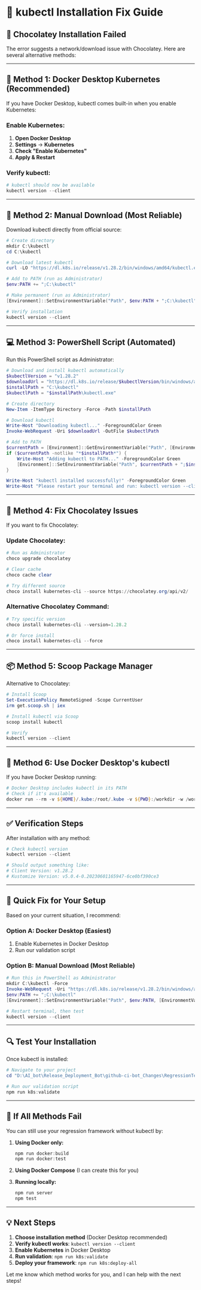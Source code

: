 # 🔧 **kubectl Installation Fix Guide**

## **🚨 Chocolatey Installation Failed**

The error suggests a network/download issue with Chocolatey. Here are several alternative methods:

---

## **🎯 Method 1: Docker Desktop Kubernetes (Recommended)**

If you have Docker Desktop, kubectl comes built-in when you enable Kubernetes:

### **Enable Kubernetes:**
1. **Open Docker Desktop**
2. **Settings** → **Kubernetes**
3. **Check "Enable Kubernetes"**
4. **Apply & Restart**

### **Verify kubectl:**
```powershell
# kubectl should now be available
kubectl version --client
```

---

## **🔧 Method 2: Manual Download (Most Reliable)**

Download kubectl directly from official source:

```powershell
# Create directory
mkdir C:\kubectl
cd C:\kubectl

# Download latest kubectl
curl -LO "https://dl.k8s.io/release/v1.28.2/bin/windows/amd64/kubectl.exe"

# Add to PATH (run as Administrator)
$env:PATH += ";C:\kubectl"

# Make permanent (run as Administrator)
[Environment]::SetEnvironmentVariable("Path", $env:PATH + ";C:\kubectl", [EnvironmentVariableTarget]::Machine)

# Verify installation
kubectl version --client
```

---

## **💻 Method 3: PowerShell Script (Automated)**

Run this PowerShell script as Administrator:

```powershell
# Download and install kubectl automatically
$kubectlVersion = "v1.28.2"
$downloadUrl = "https://dl.k8s.io/release/$kubectlVersion/bin/windows/amd64/kubectl.exe"
$installPath = "C:\kubectl"
$kubectlPath = "$installPath\kubectl.exe"

# Create directory
New-Item -ItemType Directory -Force -Path $installPath

# Download kubectl
Write-Host "Downloading kubectl..." -ForegroundColor Green
Invoke-WebRequest -Uri $downloadUrl -OutFile $kubectlPath

# Add to PATH
$currentPath = [Environment]::GetEnvironmentVariable("Path", [EnvironmentVariableTarget]::Machine)
if ($currentPath -notlike "*$installPath*") {
    Write-Host "Adding kubectl to PATH..." -ForegroundColor Green
    [Environment]::SetEnvironmentVariable("Path", $currentPath + ";$installPath", [EnvironmentVariableTarget]::Machine)
}

Write-Host "kubectl installed successfully!" -ForegroundColor Green
Write-Host "Please restart your terminal and run: kubectl version --client" -ForegroundColor Yellow
```

---

## **🍫 Method 4: Fix Chocolatey Issues**

If you want to fix Chocolatey:

### **Update Chocolatey:**
```powershell
# Run as Administrator
choco upgrade chocolatey

# Clear cache
choco cache clear

# Try different source
choco install kubernetes-cli --source https://chocolatey.org/api/v2/
```

### **Alternative Chocolatey Command:**
```powershell
# Try specific version
choco install kubernetes-cli --version=1.28.2

# Or force install
choco install kubernetes-cli --force
```

---

## **📦 Method 5: Scoop Package Manager**

Alternative to Chocolatey:

```powershell
# Install Scoop
Set-ExecutionPolicy RemoteSigned -Scope CurrentUser
irm get.scoop.sh | iex

# Install kubectl via Scoop
scoop install kubectl

# Verify
kubectl version --client
```

---

## **🐳 Method 6: Use Docker Desktop's kubectl**

If you have Docker Desktop running:

```powershell
# Docker Desktop includes kubectl in its PATH
# Check if it's available
docker run --rm -v ${HOME}/.kube:/root/.kube -v ${PWD}:/workdir -w /workdir bitnami/kubectl:latest version --client
```

---

## **✅ Verification Steps**

After installation with any method:

```powershell
# Check kubectl version
kubectl version --client

# Should output something like:
# Client Version: v1.28.2
# Kustomize Version: v5.0.4-0.20230601165947-6ce0bf390ce3
```

---

## **🎯 Quick Fix for Your Setup**

Based on your current situation, I recommend:

### **Option A: Docker Desktop (Easiest)**
1. Enable Kubernetes in Docker Desktop
2. Run our validation script

### **Option B: Manual Download (Most Reliable)**
```powershell
# Run this in PowerShell as Administrator
mkdir C:\kubectl -Force
Invoke-WebRequest -Uri "https://dl.k8s.io/release/v1.28.2/bin/windows/amd64/kubectl.exe" -OutFile "C:\kubectl\kubectl.exe"
$env:PATH += ";C:\kubectl"
[Environment]::SetEnvironmentVariable("Path", $env:PATH, [EnvironmentVariableTarget]::Machine)

# Restart terminal, then test
kubectl version --client
```

---

## **🔍 Test Your Installation**

Once kubectl is installed:

```powershell
# Navigate to your project
cd "D:\AI_bot\Release_Deployment_Bot\github-ci-bot_Changes\RegressionTesting"

# Run our validation script
npm run k8s:validate
```

---

## **🚨 If All Methods Fail**

You can still use your regression framework without kubectl by:

1. **Using Docker only:**
   ```powershell
   npm run docker:build
   npm run docker:test
   ```

2. **Using Docker Compose** (I can create this for you)

3. **Running locally:**
   ```powershell
   npm run server
   npm test
   ```

---

## **💡 Next Steps**

1. **Choose installation method** (Docker Desktop recommended)
2. **Verify kubectl works**: `kubectl version --client`
3. **Enable Kubernetes** in Docker Desktop
4. **Run validation**: `npm run k8s:validate`
5. **Deploy your framework**: `npm run k8s:deploy-all`

Let me know which method works for you, and I can help with the next steps!
